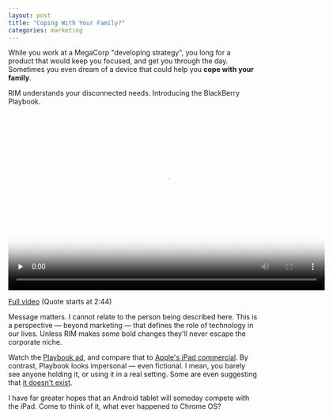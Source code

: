 ```yaml
---
layout: post
title: "Coping With Your Family?"
categories: marketing
---
```


While you work at a MegaCorp "developing strategy", you long for a product that would keep you focused, and get you through the day.
Sometimes you even dream of a device that could help you **cope with your family**.

RIM understands your disconnected needs. Introducing the BlackBerry Playbook.

<video width="640" height="360" preload="none" controls poster="http://s3.imathis.com/video/blackberry-coping-poster.jpg">
  <source src="http://s3.imathis.com/video/blackberry-coping.mp4" type='video/mp4; codecs="avc1.42E01E, mp4a.40.2"' />
</video>

[Full video](http://www.youtube.com/watch?v=izMU64F_9sM) (Quote starts at 2:44)

Message matters. I cannot relate to the person being described here. This is a perspective &mdash; beyond marketing &mdash; that defines the role of technology in our lives. Unless RIM makes some bold changes they'll never escape the corporate niche.

Watch the [Playbook ad](http://quietube.com/v.php/http://www.youtube.com/watch?v=_rbN9m3ywJ0), and compare that to [Apple's iPad commercial](http://quietube.com/v.php/http://www.youtube.com/watch?v=D2BvVcSkNkA).
By contrast, Playbook looks impersonal &mdash; even fictional. I mean, you barely see anyone holding it, or using it in a real setting. Some are even suggesting that [it doesn't exist](http://www.singularityhacker.com/2010/09/blackberry-playbook-doesnt-exist.html).

I have far greater hopes that an Android tablet will someday compete with the iPad. Come to think of it, what ever happened to Chrome OS?
